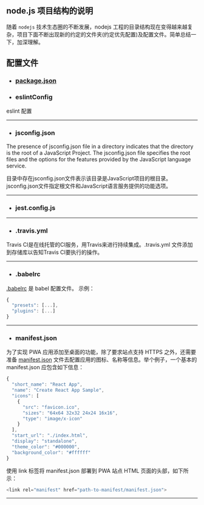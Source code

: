 
## node.js 项目结构的说明

随着 `nodejs` 技术生态圈的不断发展，nodejs 工程的目录结构现在变得越来越复杂，项目下面不断出现新的约定的文件夹(约定优先配置)及配置文件。简单总结一下，加深理解。


## 配置文件

* ### [package.json](http://www.cnblogs.com/tzyy/p/5193811.html#_h1_10)      


* ### eslintConfig 
eslint 配置

***

* ### jsconfig.json
	
The presence of jsconfig.json file in a directory indicates that the directory is the root of a JavaScript Project. The jsconfig.json file specifies the root files and the options for the features provided by the JavaScript language service.

目录中存在jsconfig.json文件表示该目录是JavaScript项目的根目录。 jsconfig.json文件指定根文件和JavaScript语言服务提供的功能选项。

***

* ### jest.config.js

***

* ### .travis.yml
Travis CI是在线托管的CI服务，用Travis来进行持续集成。.travis.yml 文件添加到存储库以告知Travis CI要执行的操作。

***

* ### .babelrc
[.babelrc](https://babeljs.io/docs/en/configuration#babelrc) 是 babel 配置文件。
示例：
```javascript
{
  "presets": [...],
  "plugins": [...]
}
```
***

* ### manifest.json
为了实现 PWA 应用添加至桌面的功能，除了要求站点支持 HTTPS 之外，还需要准备 [manifest.json](https://lavas.baidu.com/doc/engage-retain-users/add-to-home-screen/introduction) 文件去配置应用的图标、名称等信息。举个例子，一个基本的 manifest.json 应包含如下信息：
```javascript
{
  "short_name": "React App",
  "name": "Create React App Sample",
  "icons": [
    {
      "src": "favicon.ico",
      "sizes": "64x64 32x32 24x24 16x16",
      "type": "image/x-icon"
    }
  ],
  "start_url": "./index.html",
  "display": "standalone",
  "theme_color": "#000000",
  "background_color": "#ffffff"
}
```
使用 link 标签将 manifest.json 部署到 PWA 站点 HTML 页面的头部，如下所示：
```javascript
<link rel="manifest" href="path-to-manifest/manifest.json">
```

***




